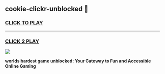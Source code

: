 
## cookie-clickr-unblocked 👋
<h3>
<a href="https://premium.freeplayer.one?title=cookie-clickr-unblocked&ref=14F">CLICK TO PLAY</a></h3>
<hr>

<h3>
<a href="https://premium.freeplayer.one?title=cookie-clickr-unblocked&ref=14F">CLICK 2 PLAY</a>
  
</h3>

<a href="https://premium.freeplayer.one?title=cookie-clickr-unblocked&ref=12F/"><img src="https://clearcache.store/games.png"></a>


**worlds hardest game unblocked: Your Gateway to Fun and Accessible Online Gaming**
